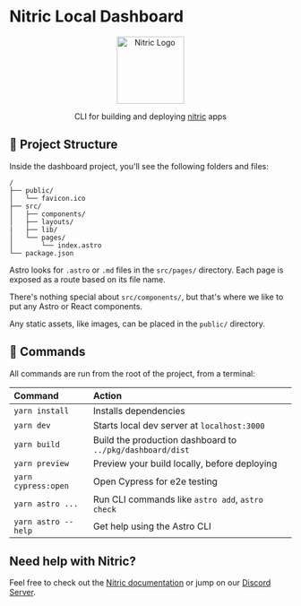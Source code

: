 # Nitric Local Dashboard

<p align="center">
  <a href="https://nitric.io">
    <img src="../docs/assets/nitric-logo.svg" width="120" alt="Nitric Logo"/>
  </a>
</p>

<p align="center">
  CLI for building and deploying <a href="https://nitric.io">nitric</a> apps
</p>

## 🚀 Project Structure

Inside the dashboard project, you'll see the following folders and files:

```
/
├── public/
│   └── favicon.ico
├── src/
│   ├── components/
│   ├── layouts/
|   ├── lib/
│   └── pages/
│       └── index.astro
└── package.json
```

Astro looks for `.astro` or `.md` files in the `src/pages/` directory. Each page is exposed as a route based on its file name.

There's nothing special about `src/components/`, but that's where we like to put any Astro or React components.

Any static assets, like images, can be placed in the `public/` directory.

## 🧞 Commands

All commands are run from the root of the project, from a terminal:

| Command             | Action                                                    |
| :------------------ | :-------------------------------------------------------- |
| `yarn install`      | Installs dependencies                                     |
| `yarn dev`          | Starts local dev server at `localhost:3000`               |
| `yarn build`        | Build the production dashboard to `../pkg/dashboard/dist` |
| `yarn preview`      | Preview your build locally, before deploying              |
| `yarn cypress:open` | Open Cypress for e2e testing                              |
| `yarn astro ...`    | Run CLI commands like `astro add`, `astro check`          |
| `yarn astro --help` | Get help using the Astro CLI                              |

## Need help with Nitric?

Feel free to check out the [Nitric documentation](https://nitric.io/docs) or jump on our [Discord Server](https://nitric.io/chat).

